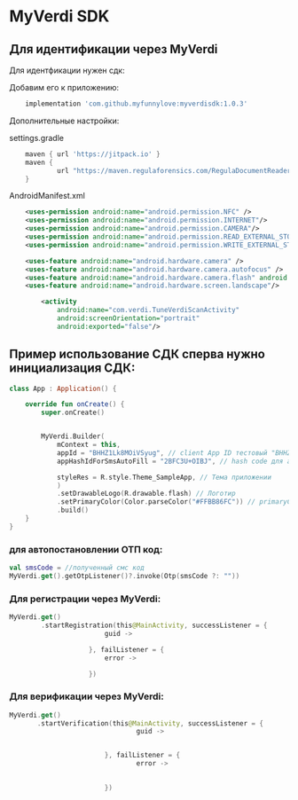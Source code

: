 # MyVerdi SDK
## Для идентификации через MyVerdi

Для идентфикации нужен сдк:

Добавим его к приложению:
```groovy
    implementation 'com.github.myfunnylove:myverdisdk:1.0.3'
```

Дополнительные настройки:

settings.gradle
```groovy
    maven { url 'https://jitpack.io' }
    maven {
            url "https://maven.regulaforensics.com/RegulaDocumentReader"
    }

```


AndroidManifest.xml
```xml
    <uses-permission android:name="android.permission.NFC" />
    <uses-permission android:name="android.permission.INTERNET"/>
    <uses-permission android:name="android.permission.CAMERA"/>
    <uses-permission android:name="android.permission.READ_EXTERNAL_STORAGE"/>
    <uses-permission android:name="android.permission.WRITE_EXTERNAL_STORAGE"/>

    <uses-feature android:name="android.hardware.camera" />
    <uses-feature android:name="android.hardware.camera.autofocus" />
    <uses-feature android:name="android.hardware.camera.flash" android:required="false" />
    <uses-feature android:name="android.hardware.screen.landscape"/>

        <activity
            android:name="com.verdi.TuneVerdiScanActivity"
            android:screenOrientation="portrait"
            android:exported="false"/>
```

## Пример использование СДК сперва нужно инициализация СДК:
```kotlin
class App : Application() {

    override fun onCreate() {
        super.onCreate()


        MyVerdi.Builder(
            mContext = this,
            appId = "BHHZ1Lk8MOiVSyug", // client App ID тестовый "BHHZ1Lk8MOiVSyug"
            appHashIdForSmsAutoFill = "2BFC3U+OIBJ", // hash code для автозаполнение СМС

            styleRes = R.style.Theme_SampleApp, // Тема приложении
            )
            .setDrawableLogo(R.drawable.flash) // Логотир
            .setPrimaryColor(Color.parseColor("#FFBB86FC")) // primaryColor
            .build()
    }
}
```



### для автопостановлении ОТП код:
```kotlin
val smsCode = //полученный смс код
MyVerdi.get().getOtpListener()?.invoke(Otp(smsCode ?: ""))

```

### Для регистрации через MyVerdi:

```kotlin
MyVerdi.get()
        .startRegistration(this@MainActivity, successListener = {
                        guid ->

                    }, failListener = {
                        error ->

                    })
```

### Для верификации через MyVerdi:

```kotlin
MyVerdi.get()
       .startVerification(this@MainActivity, successListener = {
                                guid ->


                        }, failListener = {
                                error ->
                            

                        })
```


